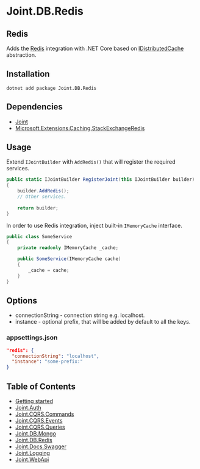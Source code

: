 # Joint.DB.Redis

## Redis
Adds the [Redis](https://redis.io/) integration with .NET Core based on [IDistributedCache](https://docs.microsoft.com/en-us/dotnet/api/microsoft.extensions.caching.distributed.idistributedcache?view=dotnet-plat-ext-3.1) abstraction.

## Installation
```
dotnet add package Joint.DB.Redis
```

## Dependencies
- [Joint](https://www.nuget.org/packages/Joint/)
- [Microsoft.Extensions.Caching.StackExchangeRedis](https://www.nuget.org/packages/Microsoft.Extensions.Caching.StackExchangeRedis/)

## Usage

Extend ```IJointBuilder``` with ```AddRedis()``` that will register the required services.

```c#
public static IJointBuilder RegisterJoint(this IJointBuilder builder)
{
    builder.AddRedis();
    // Other services.
    
    return builder;
}
```

In order to use Redis integration, inject built-in ```IMemoryCache``` interface.

```c#
public class SomeService
{
    private readonly IMemoryCache _cache;

    public SomeService(IMemoryCache cache)
    {
        _cache = cache;
    }
}
```

## Options

- connectionString - connection string e.g. localhost.
- instance - optional prefix, that will be added by default to all the keys.

### appsettings.json

```json
"redis": {
  "connectionString": "localhost",
  "instance": "some-prefix:"
}
```

## Table of Contents
- [Getting started](/src/Joint)
- [Joint.Auth](/src/Joint.Auth)
- [Joint.CQRS.Commands](/src/Joint.CQRS.Commands)
- [Joint.CQRS.Events](/src/Joint.CQRS.Events)
- [Joint.CQRS.Queries](/src/Joint.CQRS.Queries)
- [Joint.DB.Mongo](/src/Joint.DB.Mongo)
- [Joint.DB.Redis](#redis)
- [Joint.Docs.Swagger](/src/Joint.Docs.Swagger)
- [Joint.Logging](/src/Joint.Logging)
- [Joint.WebApi](/src/Joint.WebApi)

